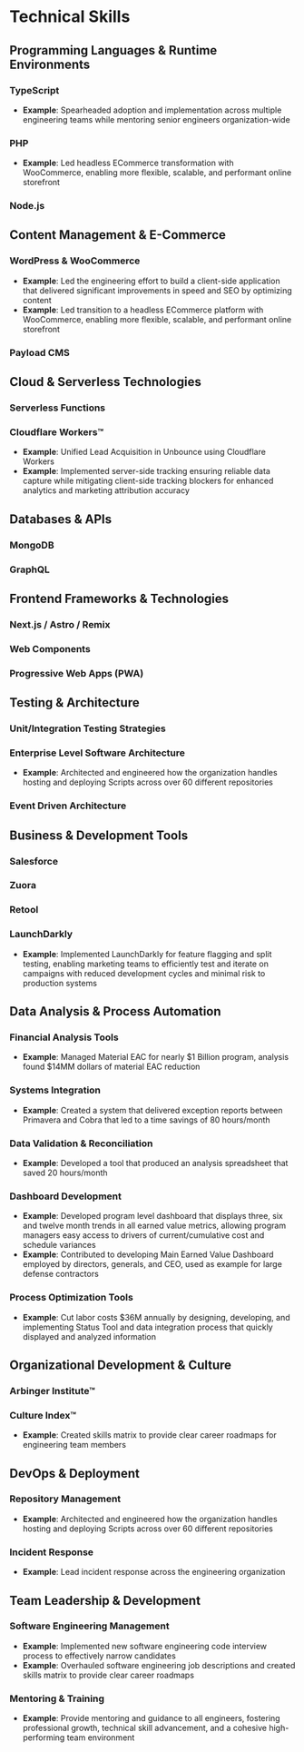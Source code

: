 # Technical Skills

## Programming Languages & Runtime Environments

### TypeScript
- **Example**: Spearheaded adoption and implementation across multiple engineering teams while mentoring senior engineers organization-wide

### PHP
- **Example**: Led headless ECommerce transformation with WooCommerce, enabling more flexible, scalable, and performant online storefront

### Node.js

## Content Management & E-Commerce

### WordPress & WooCommerce
- **Example**: Led the engineering effort to build a client-side application that delivered significant improvements in speed and SEO by optimizing content
- **Example**: Led transition to a headless ECommerce platform with WooCommerce, enabling more flexible, scalable, and performant online storefront

### Payload CMS

## Cloud & Serverless Technologies

### Serverless Functions

### Cloudflare Workers™
- **Example**: Unified Lead Acquisition in Unbounce using Cloudflare Workers
- **Example**: Implemented server-side tracking ensuring reliable data capture while mitigating client-side tracking blockers for enhanced analytics and marketing attribution accuracy

## Databases & APIs

### MongoDB

### GraphQL

## Frontend Frameworks & Technologies

### Next.js / Astro / Remix

### Web Components

### Progressive Web Apps (PWA)

## Testing & Architecture

### Unit/Integration Testing Strategies

### Enterprise Level Software Architecture
- **Example**: Architected and engineered how the organization handles hosting and deploying Scripts across over 60 different repositories

### Event Driven Architecture

## Business & Development Tools

### Salesforce

### Zuora

### Retool

### LaunchDarkly
- **Example**: Implemented LaunchDarkly for feature flagging and split testing, enabling marketing teams to efficiently test and iterate on campaigns with reduced development cycles and minimal risk to production systems

## Data Analysis & Process Automation

### Financial Analysis Tools
- **Example**: Managed Material EAC for nearly $1 Billion program, analysis found $14MM dollars of material EAC reduction

### Systems Integration
- **Example**: Created a system that delivered exception reports between Primavera and Cobra that led to a time savings of 80 hours/month

### Data Validation & Reconciliation
- **Example**: Developed a tool that produced an analysis spreadsheet that saved 20 hours/month

### Dashboard Development
- **Example**: Developed program level dashboard that displays three, six and twelve month trends in all earned value metrics, allowing program managers easy access to drivers of current/cumulative cost and schedule variances
- **Example**: Contributed to developing Main Earned Value Dashboard employed by directors, generals, and CEO, used as example for large defense contractors

### Process Optimization Tools
- **Example**: Cut labor costs $36M annually by designing, developing, and implementing Status Tool and data integration process that quickly displayed and analyzed information

## Organizational Development & Culture

### Arbinger Institute™

### Culture Index™
- **Example**: Created skills matrix to provide clear career roadmaps for engineering team members

## DevOps & Deployment

### Repository Management
- **Example**: Architected and engineered how the organization handles hosting and deploying Scripts across over 60 different repositories

### Incident Response
- **Example**: Lead incident response across the engineering organization

## Team Leadership & Development

### Software Engineering Management
- **Example**: Implemented new software engineering code interview process to effectively narrow candidates
- **Example**: Overhauled software engineering job descriptions and created skills matrix to provide clear career roadmaps

### Mentoring & Training
- **Example**: Provide mentoring and guidance to all engineers, fostering professional growth, technical skill advancement, and a cohesive high-performing team environment 
